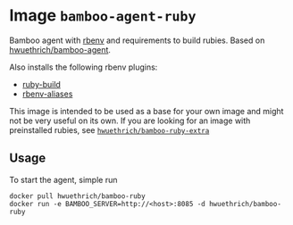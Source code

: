# Image `bamboo-agent-ruby`

Bamboo agent with [rbenv](https://github.com/sstephenson/rbenv) and requirements to build rubies. Based on [hwuethrich/bamboo-agent](../bamboo-agent).

Also installs the following rbenv plugins:

* [ruby-build](https://github.com/sstephenson/ruby-build)  
* [rbenv-aliases](https://github.com/tpope/rbenv-aliases)

This image is intended to be used as a base for your own image and might not be very useful on its own. If you are looking for an image with preinstalled rubies, see [`hwuethrich/bamboo-ruby-extra`](../bamboo-ruby-extra)

## Usage

To start the agent, simple run

```
docker pull hwuethrich/bamboo-ruby
docker run -e BAMBOO_SERVER=http://<host>:8085 -d hwuethrich/bamboo-ruby
```
